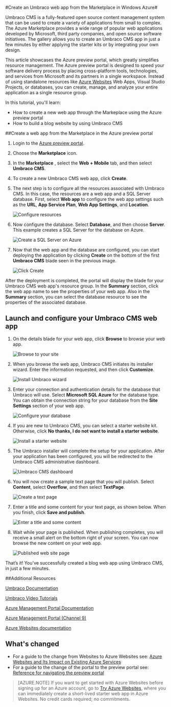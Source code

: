 <properties 
	pageTitle="Create an Umbraco web app from the Marketplace in Windows Azure" 
	description="Create an Umbraco content management system and deploy to Azure Websites." 
	tags="azure-portal"
	services="app-service\web" 
	documentationCenter="" 
	authors="tfitzmac" 
	manager="wpickett" 
	editor="mollybos"/>

<tags
	ms.service="app-service-web"
	ms.date="08/03/2015"
	wacn.date=""/>

#Create an Umbraco web app from the Marketplace in Windows Azure#

Umbraco CMS is a fully-featured open source content management system that can be used to create a variety of applications from small to complex. The Azure Marketplace provides a wide range of popular web applications developed by Microsoft, third party companies, and open source software initiatives. The gallery allows you to create an Umbraco CMS app in just a few minutes by either applying the starter kits or by integrating your own design. 

This article showcases the Azure preview portal, which greatly simplifies resource management. The Azure preview portal is designed to speed your software delivery process by placing cross-platform tools, technologies, and services from Microsoft and its partners in a single workspace. Instead of using standalone resources like [Azure Websites](/documentation/services/web-sites/) Web Apps, Visual Studio Projects, or databases, you can create, manage, and analyze your entire application as a single resource group. 

In this tutorial, you'll learn:

- How to create a new web app through the Markeplace using the Azure preview portal
- How to build a blog website by using Umbraco CMS 

##Create a web app from the Marketplace in the Azure preview portal

1. Login to the [Azure preview portal](https://manage.windowsazure.cn/).

2. Choose the **Marketplace** icon.
	
3. In the **Marketplace** , select the **Web + Mobile** tab, and then select **Umbraco CMS**.
	
4. To create a new Umbraco CMS web app, click **Create**.
	
5. The next step is to configure all the resources associated with Umbraco CMS. In this case, the resources are a web app and a SQL Server database. First, select **Web app** to configure the web app settings such as the **URL**, **App Service Plan**, **Web App Settings**, and **Location**. 
	
	![Configure resources][04AppSettings]
	
6. Now configure the database. Select **Database**, and then choose **Server**. This example creates a SQL Server for the database on Azure.
	
	![Create a SQL Server on Azure][05NewServer]
	
7. Now that the web app and the database are configured, you can start deploying the application by clicking **Create** on the bottom of the first **Umbraco CMS** blade seen in the previous image.
	
	![Click Create][06UmbracoCMSGroup]
	
After the deployment is completed, the portal will display the blade for your Umbraco CMS web app's resource group. In the **Summary** section, click the web app name to see the properties of your web app. Also in the **Summary** section, you can select the database resource to see the properties of the associated database.

## Launch and configure your Umbraco CMS web app ##

1. On the details blade for your web app, click **Browse** to browse your web app.
	
	![Browse to your site][08UmbracoCMSGroupRunning]
	
2. When you browse the web app, Umbraco CMS initiates its installer wizard. Enter the information requested, and then click **Customize**.
	
	![Install Umbraco wizard][09InstallUmbraco7]
	
3. Enter your connection and authentication details for the database that Umbraco will use. Select **Microsoft SQL Azure** for the database type.  You can obtain the connection string for your database from the **Site Settings** section of your web app.
	
	![Configure your database][10ConfigureYourDatabase] 
	
4. If you are new to Umbraco CMS, you can select a starter website kit. Otherwise, click **No thanks, I do not want to install a starter website**.
	
	![Install a starter website][11InstallAStarterWebsite]
	
5. The Umbraco installer will complete the setup for your application. After your application has been configured, you will be redirected to the Umbraco CMS administrative dashboard.
	
	![Umbraco CMS dashboard][14FriendlyCMS]
	
6. You will now create a sample text page that you will publish. Select **Content**, select **Overflow**, and then select **TextPage**.
	
	![Create a text page][15CreateItemUnderOverflow]
	
7. Enter a title and some content for your text page, as shown below. When you finish, click **Save and publish**.
	
	![Enter a title and some content][16EnterAName]
	
8. Wait while your page is published. When publishing completes, you will receive a small alert on the bottom right of your screen. You can now browse the new content on your web app. 
	
	![Published web site page][17MyPage]
	

That’s it! You've successfully created a blog web app using Umbraco CMS, in just a few minutes. 

##Additional Resources

[Umbraco Documentation](http://our.umbraco.org/documentation)

[Umbraco Video Tutorials](https://umbraco.com/help-and-support/video-tutorials.aspx)

[Azure Management Portal Documentation](preview-portal)

[Azure Management Portal (Channel 9)](http://channel9.msdn.com/Blogs/Windows-Azure/Azure-Preview-portal) 

[Azure Websites documentation](/documentation/services/websites/)

## What's changed
* For a guide to the change from Websites to Azure Websites see: [Azure Websites and Its Impact on Existing Azure Services](/documentation/services/web-sites/)
* For a guide to the change of the portal to the preview portal see: [Reference for navigating the preview portal](https://manage.windowsazure.cn/)

>[AZURE.NOTE] If you want to get started with Azure Websites before signing up for an Azure account, go to [Try Azure Websites](http://go.microsoft.com/fwlink/?LinkId=523751), where you can immediately create a short-lived starter web app in Azure Websites. No credit cards required; no commitments.


<!-- IMAGES -->
[01Startboard]: ./media/web-sites-gallery-umbraco/01Startboard.PNG
[02WebGallery]: ./media/web-sites-gallery-umbraco/02WebGallery.PNG
[03UmbracoCMS]: ./media/web-sites-gallery-umbraco/03UmbracoCMS.PNG
[04AppSettings]: ./media/web-sites-gallery-umbraco/04AppSettings.PNG
[05NewServer]: ./media/web-sites-gallery-umbraco/05NewServer.PNG
[06UmbracoCMSGroup]: ./media/web-sites-gallery-umbraco/06UmbracoCMSGroup.PNG
[07UmbracoCMSGroupBlade]: ./media/web-sites-gallery-umbraco/07UmbracoCMSGroupBlade.PNG
[08UmbracoCMSGroupRunning]: ./media/web-sites-gallery-umbraco/08UmbracoCMSGroupRunning.PNG
[09InstallUmbraco7]: ./media/web-sites-gallery-umbraco/09InstallUmbraco7.png
[10ConfigureYourDatabase]: ./media/web-sites-gallery-umbraco/10ConfigureYourDatabase.png
[11InstallAStarterWebsite]: ./media/web-sites-gallery-umbraco/11InstallAStarterWebsite.png
[12ConfigureYourDatabase]: ./media/web-sites-gallery-umbraco/12ConfigureYourDatabase.png
[14FriendlyCMS]: ./media/web-sites-gallery-umbraco/14FriendlyCMS.PNG
[15CreateItemUnderOverflow]: ./media/web-sites-gallery-umbraco/15CreateItemUnderOverflow.PNG
[16EnterAName]: ./media/web-sites-gallery-umbraco/16EnterAName.PNG
[17MyPage]: ./media/web-sites-gallery-umbraco/17MyPage.PNG
 
